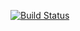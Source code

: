 [![Build Status](https://travis-ci.org/shayan900/CSE110Lab5.svg?branch=master)](https://travis-ci.org/shayan900/CSE110Lab5)
